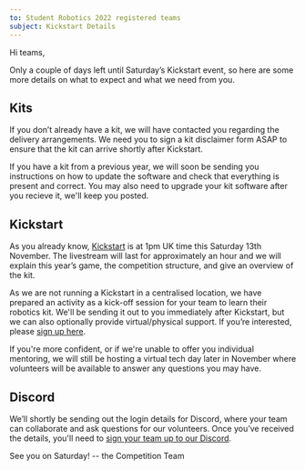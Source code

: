 ```yaml
---
to: Student Robotics 2022 registered teams
subject: Kickstart Details
---
```


Hi teams,

Only a couple of days left until Saturday’s Kickstart event, so here are some more details on what to expect and what we need from you.

## Kits

If you don’t already have a kit, we will have contacted you regarding the delivery arrangements. We need you to sign a kit disclaimer form ASAP to ensure that the kit can arrive shortly after Kickstart.

If you have a kit from a previous year, we will soon be sending you instructions on how to update the software and check that everything is present and correct. You may also need to upgrade your kit software after you recieve it, we'll keep you posted.

## Kickstart

As you already know, [Kickstart](https://studentrobotics.org/events/sr2022/kickstart/) is at 1pm UK time this Saturday 13th November. The livestream will last for approximately an hour and we will explain this year’s game, the competition structure, and give an overview of the kit.

As we are not running a Kickstart in a centralised location, we have prepared an activity as a kick-off session for your team to learn their robotics kit. We'll be sending it out to you immediately after Kickstart, but we can also optionally provide virtual/physical support. If you’re interested, please [sign up here](https://forms.gle/ojysPbkfcpKCtW8z6).

If you're more confident, or if we're unable to offer you individual mentoring, we will still be hosting a virtual tech day later in November where volunteers will be available to answer any questions you may have.

## Discord

We’ll shortly be sending out the login details for Discord, where your team can collaborate and ask questions for our volunteers. Once you’ve received the details, you'll need to [sign your team up to our Discord](https://studentrobotics.org/docs/team_admin/discord).

See you on Saturday!
-- the Competition Team
